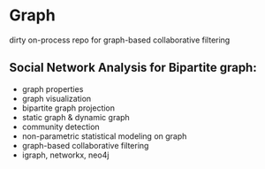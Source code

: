 # Graph

dirty on-process repo for graph-based collaborative filtering

## Social Network Analysis for Bipartite graph:

* graph properties
* graph visualization
* bipartite graph projection
* static graph & dynamic graph
* community detection
* non-parametric statistical modeling on graph
* graph-based collaborative filtering
* igraph, networkx, neo4j

